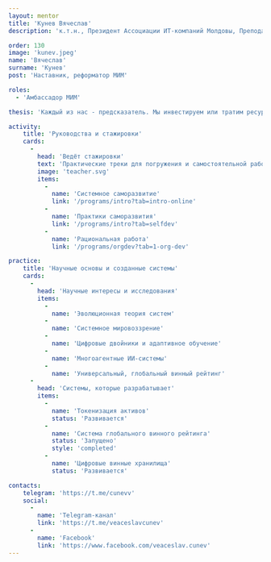 ```yaml
---
layout: mentor
title: 'Кунев Вячеслав'
description: 'к.т.н., Президент Ассоциации ИТ-компаний Молдовы, Преподаватель Технического Университета Молдовы.'

order: 130
image: 'kunev.jpeg'
name: 'Вячеслав'
surname: 'Кунев'
post: 'Наставник, реформатор МИМ'

roles:
  - 'Амбассадор МИМ'

thesis: 'Каждый из нас - предсказатель. Мы инвестируем или тратим ресурсы для получения результата, который мы предсказали. Но невозможно делать качественные предсказания, если они основаны на ошибочных картинах мира или отсутствует сильное мышление, позволяющее избегать логических и иных ошибок в ходе мыслительной деятельности. Моя цель – научить умению строить адекватные картины мира и, используя сильные мышление, дать каждому такой инструмент реализации своих планов, который максимально повышает вероятность их успешного воплощения в реальном мире.'

activity:
    title: 'Руководства и стажировки'
    cards:
      -
        head: 'Ведёт стажировки'
        text: 'Практические треки для погружения и самостоятельной работы'
        image: 'teacher.svg'
        items:
          -
            name: 'Системное саморазвитие'
            link: '/programs/intro?tab=intro-online'
          -
            name: 'Практики саморазвития'
            link: '/programs/intro?tab=selfdev'
          -
            name: 'Рациональная работа'
            link: '/programs/orgdev?tab=1-org-dev'

practice:
    title: 'Научные основы и созданные системы'
    cards:
      -
        head: 'Научные интересы и исследования'
        items:
          -
            name: 'Эволюционная теория систем'
          -
            name: 'Системное мировоззрение'
          -
            name: 'Цифровые двойники и адаптивное обучение'
          -
            name: 'Многоагентные ИИ-системы'
          -
            name: 'Универсальный, глобальный винный рейтинг'
      -
        head: 'Системы, которые разрабатывает'
        items:
          -
            name: 'Токенизация активов'
            status: 'Развивается'
          -
            name: 'Система глобального винного рейтинга'
            status: 'Запущено'
            style: 'completed'
          -
            name: 'Цифровые винные хранилища'
            status: 'Развивается'

contacts:
    telegram: 'https://t.me/cunevv'
    social:
      -
        name: 'Telegram-канал'
        link: 'https://t.me/veaceslavcunev'
      -
        name: 'Facebook'
        link: 'https://www.facebook.com/veaceslav.cunev'
---
```

